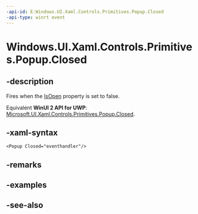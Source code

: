 ```yaml
---
-api-id: E:Windows.UI.Xaml.Controls.Primitives.Popup.Closed
-api-type: winrt event
---
```


<!-- Event syntax
public event Windows.Foundation.EventHandler Closed<object>
-->

# Windows.UI.Xaml.Controls.Primitives.Popup.Closed

## -description
Fires when the [IsOpen](popup_isopen.md) property is set to false.

Equivalent **WinUI 2 API for UWP**: [Microsoft.UI.Xaml.Controls.Primitives.Popup.Closed](/windows/winui/api/microsoft.ui.xaml.controls.primitives.popup.closed).

## -xaml-syntax
```xaml
<Popup Closed="eventhandler"/>
```


## -remarks

## -examples

## -see-also
